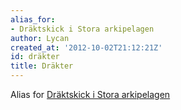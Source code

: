 ```yaml
---
alias_for:
- Dräktskick i Stora arkipelagen
author: Lycan
created_at: '2012-10-02T21:12:21Z'
id: dräkter
title: Dräkter
---
```

Alias for [Dräktskick i Stora arkipelagen]

  [Dräktskick i Stora arkipelagen]: Dräktskick_i_Stora_arkipelagen